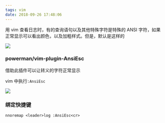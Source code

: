 ```yaml
---
tags: vim
date: 2018-09-26 17:48:06
---
```


用 vim 查看日志时，有的查询语句以及其他特殊字符是特殊的 ANSI 字符，如果正常显示可以看出颜色，以及加粗样式。但是，默认是这样的

![](http://ogbkru1bq.bkt.clouddn.com/1537955317.png)

### powerman/vim-plugin-AnsiEsc

借助此插件可以让转义的字符正常显示

vim 中执行`:AnsiEsc`

![](http://ogbkru1bq.bkt.clouddn.com/1537955874.png)

### 绑定快捷键

```vim
nnoremap <leader>log :AnsiEsc<cr>
```
